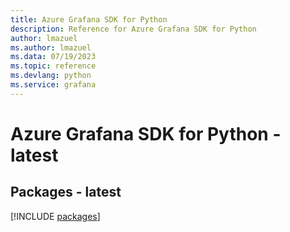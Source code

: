 ```yaml
---
title: Azure Grafana SDK for Python
description: Reference for Azure Grafana SDK for Python
author: lmazuel
ms.author: lmazuel
ms.data: 07/19/2023
ms.topic: reference
ms.devlang: python
ms.service: grafana
---
```

# Azure Grafana SDK for Python - latest
## Packages - latest
[!INCLUDE [packages](grafana-index.md)]